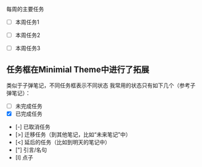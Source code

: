 每周的主要任务

- [ ] 本周任务1
- [ ] 本周任务2
- [ ] 本周任务3




## 任务框在Minimial Theme中进行了拓展
类似于子弹笔记，不同任务框表示不同状态
我常用的状态只有如下几个（参考子弹笔记）：
- [ ] 未完成任务
- [x] 已完成任务
- [-] 已取消任务
- [>] 迁移任务（到其他笔记，比如“未来笔记”中）
- [<] 延后的任务（比如到明天的笔记中）
- ["] 引言/名句
- [I] 点子
